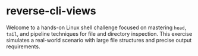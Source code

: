 # reverse-cli-views
Welcome to a hands-on Linux shell challenge focused on mastering `head`, `tail`, and pipeline techniques for file and directory inspection. This exercise simulates a real-world scenario with large file structures and precise output requirements.
